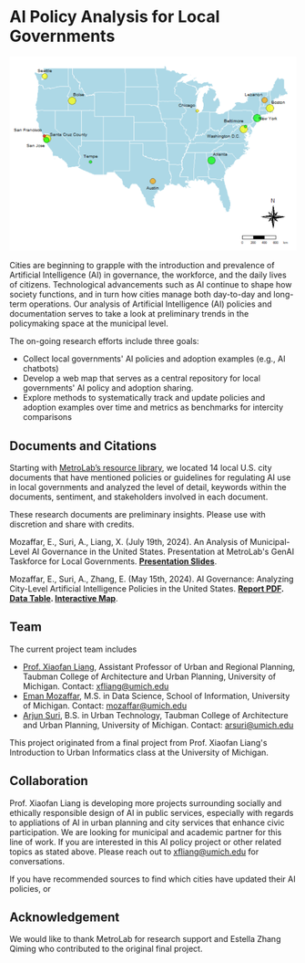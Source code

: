 # AI Policy Analysis for Local Governments 

![Interactive Map of Local Governments' AI Policies](map.png)

Cities are beginning to grapple with the introduction and prevalence of Artificial Intelligence (AI)
in governance, the workforce, and the daily lives of citizens. Technological advancements such
as AI continue to shape how society functions, and in turn how cities manage both day-to-day
and long-term operations. Our analysis of Artificial Intelligence (AI) policies and documentation
serves to take a look at preliminary trends in the policymaking space at the municipal level. 

The on-going research efforts include three goals: 

* Collect local governments' AI policies and adoption examples (e.g., AI chatbots) 
* Develop a web map that serves as a central repository for local governments' AI policy and adoption sharing. 
* Explore methods to systematically track and update policies and adoption examples over time and metrics as benchmarks for intercity comparisons   

## Documents and Citations 

Starting with [MetroLab’s resource library](https://metrolabnetwork.org/ai-initiative/), we located 14 local U.S. city documents that have mentioned policies or guidelines for regulating AI use in local governments and analyzed the level of detail, keywords within the documents, sentiment, and stakeholders involved in each document. 

These research documents are preliminary insights. Please use with discretion and share with credits. 

Mozaffar, E., Suri, A., Liang, X. (July 19th, 2024). An Analysis of Municipal-Level AI Governance in the United States. Presentation at MetroLab's GenAI Taskforce for Local Governments. **[Presentation Slides](https://docs.google.com/presentation/d/1R9dAR822GjMtB4PkBa2BTBsEoSOaZF32eocDymfIlJI/edit?usp=sharing)**. 

Mozaffar, E., Suri, A., Zhang, E. (May 15th, 2024). AI Governance: Analyzing City-Level Artificial Intelligence Policies in the United States. **[Report PDF](https://github.com/xiaofanliang/ai_for_local_governments/blob/main/AI_Policy_Report.pdf). [Data Table](https://docs.google.com/spreadsheets/d/1ws11lKcjLwduc4POXvYId5n0Zabt0jq0/edit?gid=906111947#gid=906111947). [Interactive Map](https://rpubs.com/estellaz/AIPoliciesUS)**. 

## Team 

The current project team includes 

* [Prof. Xiaofan Liang](https://xiaofanliang.com/), Assistant Professor of Urban and Regional Planning, Taubman College of Architecture and Urban Planning, University of Michigan. Contact: xfliang@umich.edu 
* [Eman Mozaffar](https://www.linkedin.com/in/emanmozaffar/), M.S. in Data Science, School of Information, University of Michigan. Contact: mozaffar@umich.edu
* [Arjun Suri](https://www.linkedin.com/in/arjuns1/), B.S. in Urban Technology, Taubman College of Architecture and Urban Planning, University of Michigan. Contact: arsuri@umich.edu

This project originated from a final project from Prof. Xiaofan Liang's Introduction to Urban Informatics class at the University of Michigan. 

## Collaboration 

Prof. Xiaofan Liang is developing more projects surrounding socially and ethically responsible design of AI in public services, especially with regards to appliations of AI in urban planning and city services that enhance civic participation. We are looking for municipal and academic partner for this line of work. If you are interested in this AI policy project or other related topics as stated above. Please reach out to xfliang@umich.edu for conversations. 

If you have recommended sources to find which cities have updated their AI policies, or 

## Acknowledgement 

We would like to thank MetroLab for research support and Estella Zhang Qiming who contributed to the original final project. 


